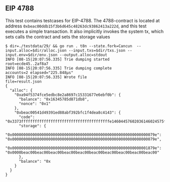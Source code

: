 ## EIP 4788

This test contains testcases for EIP-4788. The 4788-contract is 
located at address `0xbeac00ddb15f3b6d645c48263dc93862413a222d`, and this test executes a simple transaction. It also
implicitly invokes the system tx, which sets calls the contract and sets the 
storage values
```
$ dir=./testdata/29/ && go run . t8n --state.fork=Cancun  --input.alloc=$dir/alloc.json --input.txs=$dir/txs.json --input.env=$dir/env.json --output.alloc=stdout
INFO [08-15|20:07:56.335] Trie dumping started                     root=ecde45..2af8a7
INFO [08-15|20:07:56.335] Trie dumping complete                    accounts=2 elapsed="225.848µs"
INFO [08-15|20:07:56.335] Wrote file                               file=result.json
{
  "alloc": {
    "0xa94f5374fce5edbc8e2a8697c15331677e6ebf0b": {
      "balance": "0x16345785d871db8",
      "nonce": "0x1"
    },
    "0xbeac00541d49391ed88abf392bfc1f4dea8c4143": {
      "code": "0x3373fffffffffffffffffffffffffffffffffffffffe14604457602036146024575f5ffd5b620180005f350680545f35146037575f5ffd5b6201800001545f5260205ff35b6201800042064281555f359062018000015500",
      "storage": {
        "0x000000000000000000000000000000000000000000000000000000000000079e": "0x000000000000000000000000000000000000000000000000000000000000079e",
        "0x000000000000000000000000000000000000000000000000000000000001879e": "0x0000beac00beac00beac00beac00beac00beac00beac00beac00beac00beac00"
      },
      "balance": "0x
    }
  }
}

```
